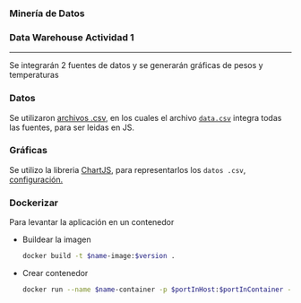 ### Minería de Datos
### Data Warehouse Actividad 1
___
Se integrarán 2 fuentes de datos y se generarán gráficas de pesos y temperaturas

### Datos
Se utilizaron [archivos .csv](/assets/data), en los cuales el archivo [`data.csv`](/assets/data/data.csv) integra todas las fuentes, para ser leidas en JS.

### Gráficas
Se utilizo la libreria [ChartJS](https://www.chartjs.org/), para representarlos los `datos .csv`, [configuración.](/assets/js/line-chart.js)

### Dockerizar
Para levantar la aplicación en un contenedor
- Buildear la imagen
  ```bash
  docker build -t $name-image:$version .
  ```
- Crear contenedor
  ```bash
  docker run --name $name-container -p $portInHost:$portInContainer -d $name-image:$version
  ```

